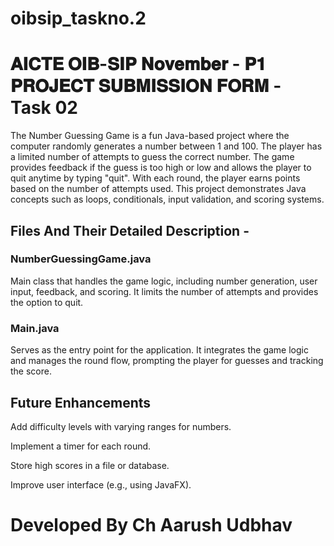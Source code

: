 # oibsip_taskno.2

# 𝐀𝐈𝐂𝐓𝐄 𝐎𝐈𝐁-𝐒𝐈𝐏 𝐍𝐨𝐯𝐞𝐦𝐛𝐞𝐫 - 𝐏𝟏 𝐏𝐑𝐎𝐉𝐄𝐂𝐓 𝐒𝐔𝐁𝐌𝐈𝐒𝐒𝐈𝐎𝐍 𝐅𝐎𝐑𝐌 - Task 02
The Number Guessing Game is a fun Java-based project where the computer randomly generates a number between 1 and 100. The player has a limited number of attempts to guess the correct number. The game provides feedback if the guess is too high or low and allows the player to quit anytime by typing "quit". With each round, the player earns points based on the number of attempts used. This project demonstrates Java concepts such as loops, conditionals, input validation, and scoring systems.

## Files And Their Detailed Description -
### NumberGuessingGame.java
Main class that handles the game logic, including number generation, user input, feedback, and scoring. It limits the number of attempts and provides the option to quit.

### Main.java
Serves as the entry point for the application. It integrates the game logic and manages the round flow, prompting the player for guesses and tracking the score.

## Future Enhancements
Add difficulty levels with varying ranges for numbers.

Implement a timer for each round.

Store high scores in a file or database.

Improve user interface (e.g., using JavaFX).

# Developed By Ch Aarush Udbhav
